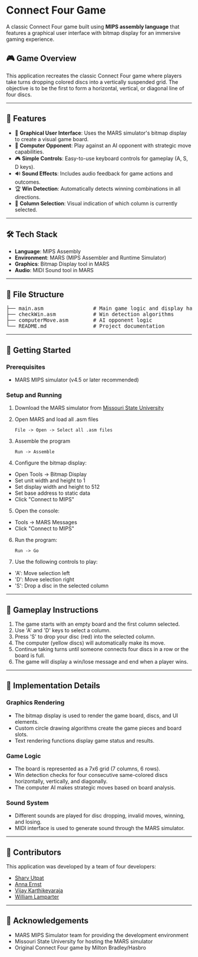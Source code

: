 # Connect Four Game

A classic Connect Four game built using **MIPS assembly language** that features a graphical user interface with bitmap display for an immersive gaming experience.

## 🎮 Game Overview
This application recreates the classic Connect Four game where players take turns dropping colored discs into a vertically suspended grid. The objective is to be the first to form a horizontal, vertical, or diagonal line of four discs.

---

## 🚀 Features
- 🎨 **Graphical User Interface**: Uses the MARS simulator's bitmap display to create a visual game board.
- 🤖 **Computer Opponent**: Play against an AI opponent with strategic move capabilities.
- 🎮 **Simple Controls**: Easy-to-use keyboard controls for gameplay (A, S, D keys).
- 🔊 **Sound Effects**: Includes audio feedback for game actions and outcomes.
- 🏆 **Win Detection**: Automatically detects winning combinations in all directions.
- 🎯 **Column Selection**: Visual indication of which column is currently selected.

---

## 🛠️ Tech Stack
- **Language**: MIPS Assembly
- **Environment**: MARS (MIPS Assembler and Runtime Simulator)
- **Graphics**: Bitmap Display tool in MARS
- **Audio**: MIDI Sound tool in MARS

---

## 📁 File Structure
<pre lang="markdown">
├── main.asm                # Main game logic and display handling
├── checkWin.asm            # Win detection algorithms
├── computerMove.asm        # AI opponent logic
└── README.md               # Project documentation
</pre>

---

## 🚀 Getting Started

### Prerequisites
* MARS MIPS simulator (v4.5 or later recommended)

### Setup and Running

1. Download the MARS simulator from [Missouri State University](https://computerscience.missouristate.edu/mars-mips-simulator.htm)

2. Open MARS and load all .asm files

   `File -> Open -> Select all .asm files`

3. Assemble the program

   `Run -> Assemble`

4. Configure the bitmap display:
- Open Tools -> Bitmap Display
- Set unit width and height to 1
- Set display width and height to 512
- Set base address to static data
- Click "Connect to MIPS"

5. Open the console:
- Tools -> MARS Messages
- Click "Connect to MIPS"

6. Run the program:

   `Run -> Go`

7. Use the following controls to play:
- 'A': Move selection left
- 'D': Move selection right
- 'S': Drop a disc in the selected column

---

## 🎯 Gameplay Instructions

1. The game starts with an empty board and the first column selected.
2. Use 'A' and 'D' keys to select a column.
3. Press 'S' to drop your disc (red) into the selected column.
4. The computer (yellow discs) will automatically make its move.
5. Continue taking turns until someone connects four discs in a row or the board is full.
6. The game will display a win/lose message and end when a player wins.

---

## 🧠 Implementation Details

### Graphics Rendering
- The bitmap display is used to render the game board, discs, and UI elements.
- Custom circle drawing algorithms create the game pieces and board slots.
- Text rendering functions display game status and results.

### Game Logic
- The board is represented as a 7x6 grid (7 columns, 6 rows).
- Win detection checks for four consecutive same-colored discs horizontally, vertically, and diagonally.
- The computer AI makes strategic moves based on board analysis.

### Sound System
- Different sounds are played for disc dropping, invalid moves, winning, and losing.
- MIDI interface is used to generate sound through the MARS simulator.

---

## 👥 Contributors

This application was developed by a team of four developers:
- [Sharv Utpat](https://github.com/sutpat1)
- [Anna Ernst](https://github.com/annaernst)
- [Vijay Karthikeyaraja](https://github.com/Vijayyk1)
- [William Lamparter](https://github.com/invisibleluigi)

---

## 🤝 Acknowledgements

* MARS MIPS Simulator team for providing the development environment
* Missouri State University for hosting the MARS simulator
* Original Connect Four game by Milton Bradley/Hasbro
